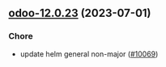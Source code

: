 

## [odoo-12.0.23](https://github.com/truecharts/charts/compare/odoo-12.0.22...odoo-12.0.23) (2023-07-01)

### Chore

- update helm general non-major ([#10069](https://github.com/truecharts/charts/issues/10069))
  
  